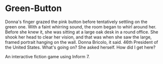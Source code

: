 # Green-Button

Donna's finger grazed the pink button before tentatively settling on the green one. With a faint whirring sound, the room began to whirl around her. Before she knew it, she was sitting at a large oak desk in a round office. She shook her head to clear her vision, and that was when she saw the large, framed portrait hanging on the wall. Donna Bricolo, it said. 46th President of the United States. What's going on? She asked herself. How did I get here?

An interactive fiction game using Inform 7.
